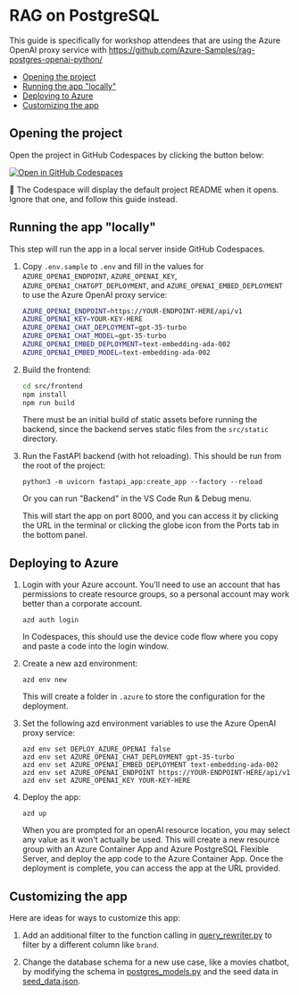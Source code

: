 
# RAG on PostgreSQL

This guide is specifically for workshop attendees that are using the Azure OpenAI proxy service
with https://github.com/Azure-Samples/rag-postgres-openai-python/

* [Opening the project](#opening-the-project)
* [Running the app "locally"](#running-the-app-locally)
* [Deploying to Azure](#deploying-to-azure)
* [Customizing the app](#customizing-the-app)

## Opening the project

Open the project in GitHub Codespaces by clicking the button below:

[![Open in GitHub Codespaces](https://github.com/codespaces/badge.svg)](https://github.com/Azure-Samples/rag-postgres-openai-python/)

👀 The Codespace will display the default project README when it opens. Ignore that one, and follow this guide instead.

## Running the app "locally"

This step will run the app in a local server inside GitHub Codespaces.

1. Copy `.env.sample` to `.env` and fill in the values for `AZURE_OPENAI_ENDPOINT`, `AZURE_OPENAI_KEY`,  `AZURE_OPENAI_CHATGPT_DEPLOYMENT`, and `AZURE_OPENAI_EMBED_DEPLOYMENT` to use the Azure OpenAI proxy service:

    ```bash
    AZURE_OPENAI_ENDPOINT=https://YOUR-ENDPOINT-HERE/api/v1
    AZURE_OPENAI_KEY=YOUR-KEY-HERE
    AZURE_OPENAI_CHAT_DEPLOYMENT=gpt-35-turbo
    AZURE_OPENAI_CHAT_MODEL=gpt-35-turbo
    AZURE_OPENAI_EMBED_DEPLOYMENT=text-embedding-ada-002
    AZURE_OPENAI_EMBED_MODEL=text-embedding-ada-002
    ```

2. Build the frontend:

    ```bash
    cd src/frontend
    npm install
    npm run build
    ```

    There must be an initial build of static assets before running the backend, since the backend serves static files from the `src/static` directory.

3. Run the FastAPI backend (with hot reloading). This should be run from the root of the project:

    ```shell
    python3 -m uvicorn fastapi_app:create_app --factory --reload
    ```

    Or you can run "Backend" in the VS Code Run & Debug menu.

    This will start the app on port 8000, and you can access it by clicking the URL in the terminal or clicking the globe icon from the Ports tab in the bottom panel.

## Deploying to Azure

1. Login with your Azure account. You'll need to use an account that has permissions to create resource groups, so a personal account may work better than a corporate account.

    ```shell
    azd auth login
    ```

    In Codespaces, this should use the device code flow where you copy and paste a code into the login window.

2. Create a new azd environment:

    ```shell
    azd env new
    ```

    This will create a folder in `.azure` to store the configuration for the deployment.

3. Set the following azd environment variables to use the Azure OpenAI proxy service:

    ```shell
    azd env set DEPLOY_AZURE_OPENAI false
    azd env set AZURE_OPENAI_CHAT_DEPLOYMENT gpt-35-turbo
    azd env set AZURE_OPENAI_EMBED_DEPLOYMENT text-embedding-ada-002
    azd env set AZURE_OPENAI_ENDPOINT https://YOUR-ENDPOINT-HERE/api/v1
    azd env set AZURE_OPENAI_KEY YOUR-KEY-HERE
    ```

4. Deploy the app:

    ```shell
    azd up
    ```

    When you are prompted for an openAI resource location, you may select any value as it won't actually be used.
    This will create a new resource group with an Azure Container App and Azure PostgreSQL Flexible Server,
    and deploy the app code to the Azure Container App.
    Once the deployment is complete, you can access the app at the URL provided.

## Customizing the app

Here are ideas for ways to customize this app:

1. Add an additional filter to the function calling in [query_rewriter.py](https://github.com/Azure-Samples/rag-postgres-openai-python/blob/main/src/fastapi_app/query_rewriter.py) to filter by a different column like `brand`.

2. Change the database schema for a new use case, like a movies chatbot, by modifying the schema in [postgres_models.py](https://github.com/Azure-Samples/rag-postgres-openai-python/blob/main/src/fastapi_app/postgres_models.py) and the seed data in [seed_data.json](https://github.com/Azure-Samples/rag-postgres-openai-python/blob/main/src/fastapi_app/seed_data.json).